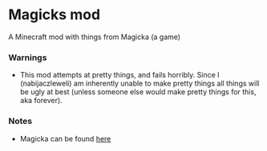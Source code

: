 Magicks mod
===========

A Minecraft mod with things from Magicka (a game)


### Warnings

* This mod attempts at pretty things, and fails horribly. Since I (nabijaczleweli) am inherently unable to make pretty things all things will be ugly at best
  (unless someone else would make pretty things for this, aka forever).


### Notes

* Magicka can be found [here](store.steampowered.com/app/42910)

